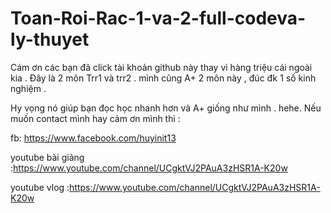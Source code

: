 # Toan-Roi-Rac-1-va-2-full-codeva-ly-thuyet
Cám ơn các bạn đã click tài khoản github này thay vì hàng triệu cái ngoài kia . Đây là 2 môn Trr1 và trr2 . mình cũng A+ 2 môn này , đúc đk 1 số kinh nghiệm . 

Hy vọng nó giúp bạn đọc học nhanh hơn và A+ giống như mình . hehe. 
Nếu muốn contact mình hay cảm ơn mình thì :

fb: https://www.facebook.com/huyinit13

youtube bài giảng :https://www.youtube.com/channel/UCgktVJ2PAuA3zHSR1A-K20w

youtube vlog :https://www.youtube.com/channel/UCgktVJ2PAuA3zHSR1A-K20w
